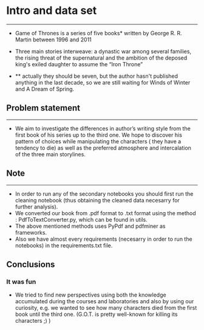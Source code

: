 # Intro and data set
--------
- Game of Thrones is a series of five books* written by George R. R. Martin between 1996 and 2011
- Three main stories interweave: a dynastic war among several families, the rising threat of the supernatural and the ambition of the deposed king's exiled daughter to assume the “Iron Throne”

- ** actually they should be seven, but the author hasn't published anything in the last decade, so we are still waiting for Winds of Winter and A Dream of Spring.
## Problem statement
--------
- We aim to investigate the differences in author’s writing style from the first book of his series up to the third one. We hope to discover his pattern of choices while manipulating the characters ( they have a tendency to die) as well as the preferred atmosphere and intercalation of the three main storylines.
## Note
-----------
- In order to run any of the secondary notebooks you should first run the cleaning notebook (thus obtaining the cleaned data necesarry for further analysis).
- We converted our book from .pdf format to .txt format using the method : PdfToTextConverter.py, which can be found in utils.
- The above mentioned methods uses PyPdf and pdfminer as frameworks.
- Also we have almost every requirements (necesarry in order to run the notebooks) in the requirements.txt file.
## Conclusions
### It was fun
- We tried to find new perspectives using both the knowledge accumulated during the courses and laboratories and also by using our curiosity, e.g. we wanted to see how many characters died from the first book until the third one. (G.O.T. is pretty well-known for killing its characters ;) )
